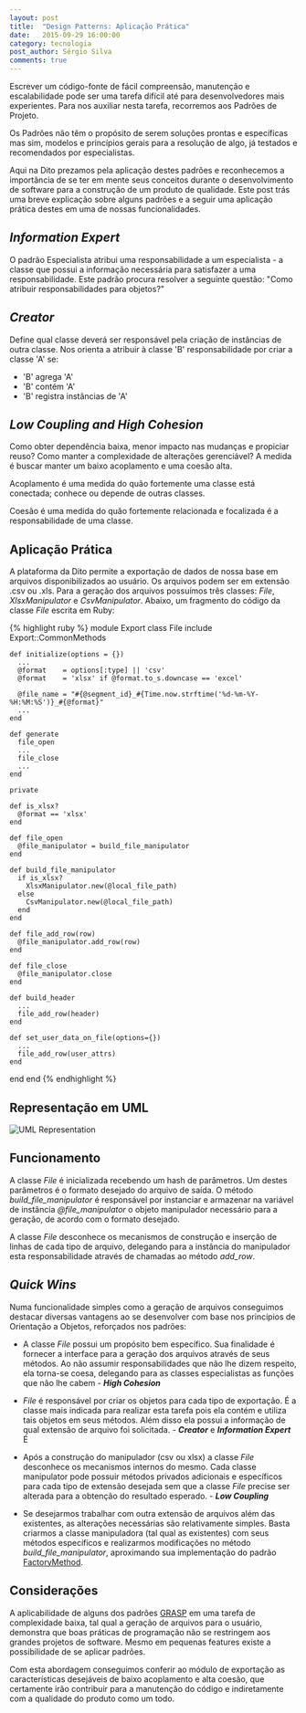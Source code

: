```yaml
---
layout: post
title:  "Design Patterns: Aplicação Prática"
date:   2015-09-29 16:00:00
category: tecnologia
post_author: Sérgio Silva
comments: true
---
```


Escrever um código-fonte de fácil compreensão, manutenção e escalabilidade pode ser uma tarefa difícil até para desenvolvedores mais experientes. Para nos auxiliar nesta tarefa, recorremos aos Padrões de Projeto.

Os Padrões não têm o propósito de serem soluções prontas e específicas mas sim, modelos e princípios gerais para a resolução de algo, já testados e recomendados por especialistas.

Aqui na Dito prezamos pela aplicação destes padrões e reconhecemos a importância de se ter em mente seus conceitos durante o desenvolvimento de software para a construção de um produto de qualidade. Este post trás uma breve explicação sobre alguns padrões e a seguir uma aplicação prática destes em uma de nossas funcionalidades.

_Information Expert_
-------------------

O padrão Especialista atribui uma responsabilidade a um especialista - a classe que possui a informação necessária para satisfazer a uma responsabilidade. Este padrão procura resolver a seguinte questão: "Como atribuir responsabilidades para objetos?"

_Creator_
--------

Define qual classe deverá ser responsável pela criação de instâncias de outra classe. Nos orienta a atribuir à classe 'B' responsabilidade por criar a classe 'A' se:

* 'B' agrega 'A'
* 'B' contém 'A'
* 'B' registra instâncias de 'A'

_Low Coupling and High Cohesion_
-------------------------------

Como obter dependência baixa, menor impacto nas mudanças e propiciar reuso? Como manter a complexidade de alterações gerenciável? A medida é buscar manter um baixo acoplamento e uma coesão alta.

Acoplamento é uma medida do quão fortemente uma classe está conectada; conhece ou depende de outras classes.

Coesão é uma medida do quão fortemente relacionada e focalizada é a responsabilidade de uma classe.

Aplicação Prática
------------------

A plataforma da Dito permite a exportação de dados de nossa base em arquivos disponibilizados ao usuário. Os arquivos podem ser em extensão .csv ou .xls. Para a geração dos arquivos possuímos três classes: _File_, _XlsxManipulator_ e _CsvManipulator_. Abaixo, um fragmento do código da classe _File_ escrita em Ruby:

{% highlight ruby %}
module Export
  class File
    include Export::CommonMethods

    def initialize(options = {})
      ...
      @format    = options[:type] || 'csv'
      @format    = 'xlsx' if @format.to_s.downcase == 'excel'

      @file_name = "#{@segment_id}_#{Time.now.strftime('%d-%m-%Y-%H:%M:%S')}_#{@format}"
      ...
    end

    def generate
      file_open
      ...
      file_close
      ...
    end

    private

    def is_xlsx?
      @format == 'xlsx'
    end

    def file_open
      @file_manipulator = build_file_manipulator
    end

    def build_file_manipulator
      if is_xlsx?
        XlsxManipulator.new(@local_file_path)
      else
        CsvManipulator.new(@local_file_path)
      end
    end

    def file_add_row(row)
      @file_manipulator.add_row(row)
    end

    def file_close
      @file_manipulator.close
    end

    def build_header
      ...
      file_add_row(header)
    end

    def set_user_data_on_file(options={})
      ...
      file_add_row(user_attrs)
    end
  end
end
{% endhighlight %}

Representação em UML
---------------------

![UML Representation](http://blog.dito.com.br/wp-content/uploads/2015/10/uml-class-diagram.png)

Funcionamento
--------------

A classe _File_ é inicializada recebendo um hash de parâmetros. Um destes parâmetros é o formato desejado do arquivo de saída. O método _build_file_manipulator_ é responsável por instanciar e armazenar na variável de instância _@file_manipulator_ o objeto manipulador necessário para a geração, de acordo com o formato desejado.

A classe _File_ desconhece os mecanismos de construção e inserção de linhas de cada tipo de arquivo, delegando para a instância do manipulador esta responsabilidade através de chamadas ao método _add_row_.

_Quick Wins_
-----------

Numa funcionalidade simples como a geração de arquivos conseguimos destacar diversas vantagens ao se desenvolver com base nos princípios de Orientação a Objetos, reforçados nos padrões:

* A classe _File_ possui um propósito bem específico. Sua finalidade é fornecer a interface para a geração dos arquivos através de seus métodos. Ao não assumir responsabilidades que  não lhe dizem respeito, ela torna-se coesa, delegando para as classes especialistas as funções que não lhe cabem - **_High Cohesion_**

* _File_ é responsável por criar os objetos para cada tipo de exportação. É a classe mais indicada para realizar esta tarefa pois ela contém e utiliza tais objetos em seus métodos. Além disso ela possui a informação de qual extensão de arquivo foi solicitada.  - **_Creator_** e **_Information Expert_**
É
* Após a construção do manipulador (csv ou xlsx) a classe _File_ desconhece os mecanismos internos do mesmo. Cada classe manipulator pode possuir métodos privados adicionais e específicos para cada tipo de extensão desejada sem que a classe _File_ precise ser alterada para a obtenção do resultado esperado. - **_Low Coupling_**

* Se desejarmos trabalhar com outra extensão de arquivos além das existentes, as alterações necessárias são relativamente simples. Basta criarmos a classe manipuladora (tal qual as existentes) com seus métodos específicos e realizarmos modificações no método _build_file_manipulator_, aproximando sua implementação do padrão [FactoryMethod](https://en.wikipedia.org/wiki/Factory_method_pattern).

Considerações
--------------

A aplicabilidade de alguns dos padrões [GRASP](https://en.wikipedia.org/wiki/GRASP_(object-oriented_design)) em uma tarefa de complexidade baixa, tal qual a geração de arquivos para o usuário, demonstra que boas práticas de programação não se restringem aos grandes projetos de software. Mesmo em pequenas features existe a possibilidade de se aplicar padrões.

Com esta abordagem conseguimos conferir ao módulo de exportação as características desejáveis de baixo acoplamento e alta coesão, que certamente irão contribuir para a  manutenção do código e indiretamente com a qualidade do produto como um todo.
